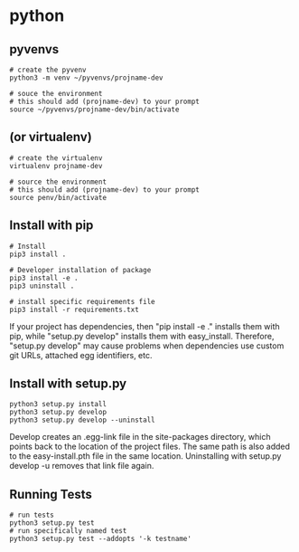 # python

## pyvenvs
```
# create the pyvenv
python3 -m venv ~/pyvenvs/projname-dev

# souce the environment
# this should add (projname-dev) to your prompt
source ~/pyvenvs/projname-dev/bin/activate
```
## (or virtualenv)
```
# create the virtualenv
virtualenv projname-dev

# source the environment
# this should add (projname-dev) to your prompt
source penv/bin/activate
```
## Install with pip
```
# Install
pip3 install .

# Developer installation of package
pip3 install -e .
pip3 uninstall .

# install specific requirements file
pip3 install -r requirements.txt
```
If your project has dependencies, then "pip install -e ." installs them with pip, while "setup.py develop" installs them with easy_install.  Therefore, "setup.py develop" may cause problems when dependencies use custom git URLs, attached egg identifiers, etc.

## Install with setup.py
```
python3 setup.py install
python3 setup.py develop
python3 setup.py develop --uninstall
```
Develop creates an .egg-link file in the site-packages directory, which points back to the location of the project files. The same path is also added to the easy-install.pth file in the same location. Uninstalling with setup.py develop -u removes that link file again.

## Running Tests
```
# run tests
python3 setup.py test
# run specifically named test
python3 setup.py test --addopts '-k testname'
```
